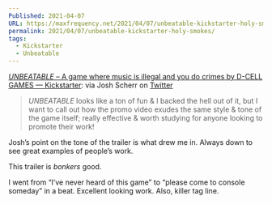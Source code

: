 ```yaml
---
Published: 2021-04-07
URL: https://maxfrequency.net/2021/04/07/unbeatable-kickstarter-holy-smokes/
permalink: 2021/04/07/unbeatable-kickstarter-holy-smokes/
tags:
  - Kickstarter
  - Unbeatable
---
```

[*UNBEATABLE* – A game where music is illegal and you do crimes by D-CELL GAMES — Kickstarter](https://www.kickstarter.com/projects/dcellgames/unbeatable): via Josh Scherr on [Twitter](https://twitter.com/joshscherr/status/1379831839104200707)

> *UNBEATABLE* looks like a ton of fun & I backed the hell out of it, but I want to call out how the promo video exudes the same style & tone of the game itself; really effective & worth studying for anyone looking to promote their work!

Josh’s point on the tone of the trailer is what drew me in. Always down to see great examples of people’s work.

This trailer is *bonkers* good. 

I went from “I’ve never heard of this game” to “please come to console someday” in a beat. Excellent looking work. Also, killer tag line.